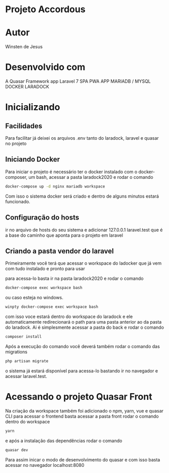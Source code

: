 # Projeto Accordous

# Autor

Winsten de Jesus

# Desenvolvido com

A Quasar Framework app
Laravel 7
SPA PWA APP
MARIADB / MYSQL
DOCKER
LARADOCK

# Inicializando

## Facilidades

Para facilitar já deixei os arquivos .env tanto do laradock, laravel e quasar no projeto

## Iniciando Docker

Para iniciar o projeto é necessário ter o docker instalado com o docker-composer, um bash, acessar a pasta laradock2020 e rodar o comando

```bash
docker-compose up -d nginx mariadb workspace
```

Com isso o sistema docker será criado e dentro de alguns minutos estará funcionado.

## Configuração do hosts

ir no arquivo de hosts do seu sistema e adicionar 127.0.0.1 laravel.test que é a base do caminho que aponta para o projeto em laravel

## Criando a pasta vendor do laravel

Primeiramente você terá que acessar o workspace do ladocker que já vem com tudo instalado e pronto para usar

para acessa-lo basta ir na pasta laradock2020 e rodar o comando

```bash
docker-compose exec workspace bash
```

ou caso esteja no windows.

```bash
winpty docker-compose exec workspace bash
```

com isso voce estará dentro do workspace do laradock e ele automaticamente redirecionará o path para uma pasta anterior ao da pasta do laradock.
Ai é simplesmente acessar a pasta do back e rodar o comando

```bash
composer install
```

Após a execução do comando você deverá também rodar o comando das migrations

```bash
php artisan migrate
```

o sistema já estará disponível para acessa-lo bastando ir no navegador e acessar
laravel.test.

# Acessando o projeto Quasar Front

Na criação da workspace também foi adicionado o npm, yarn, vue e quasar CLI para acessar o frontend basta acessar a pasta front rodar o comando dentro do workspace

```bash
yarn
```

e após a instalação das dependências rodar o comando

```bash
quasar dev
```

Para assim inicar o modo de desenvolvimento do quasar e com isso basta acessar no navegador localhost:8080
